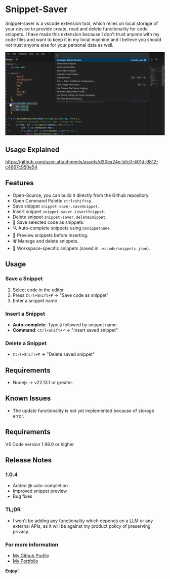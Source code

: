 # Snippet-Saver

Snippet-saver is a vscode extension tool, which relies on local storage of your device to provide create, read and delete functionality for code snippets. I have made this extension because I don't trust anyone with my code files and want to keep it in my local machine and I believe you should not trust anyone else for your personal data as well.

![Feature Preview](assets/demo.png)

## Usage Explained

https://github.com/user-attachments/assets/d30ea24e-bfc0-401d-9812-c4667c950e54

## Features

- Open-Source, you can build it directly from the Github repository.
- Open Command Palette `ctrl+shift+p`.
- Save snippet `snippet-saver.saveSnippet`.
- Insert snippet `snippet-saver.insertSnippet`.
- Delete snippet `snippet-saver.deleteSnippet`.
- 💾 Save selected code as snippets.
- 🔍 Auto-complete snippets using `@snippetname`.
- 📝 Preview snippets before inserting.
- 🗑️ Manage and delete snippets.
- 💼 Workspace-specific snippets (saved in `.vscode/snippets.json`).

## Usage

### Save a Snippet

1. Select code in the editor
2. Press `Ctrl+Shift+P` → "Save code as snippet"
3. Enter a snippet name

### Insert a Snippet

- **Auto-complete**: Type `@` followed by snippet name
- **Command**: `Ctrl+Shift+P` → "Insert saved snippet"

### Delete a Snippet

- `Ctrl+Shift+P` → "Delete saved snippet"

## Requirements

- Nodejs -> v22.13.1 or greater.

## Known Issues

- The update functionality is not yet implemented because of storage error.

## Requirements

VS Code version 1.98.0 or higher

## Release Notes

### 1.0.4

- Added @ auto-completion
- Improved snippet preview
- Bug fixes

### TL;DR

- I won't be adding any functionality which depends on a LLM or any external APIs, as it will be against my product policy of preserving privacy.

### For more information

- [My Github Profile](https://github.com/Adityasinghvats)
- [My Portfolio](https://aditya.webhop.me/)

**Enjoy!**
